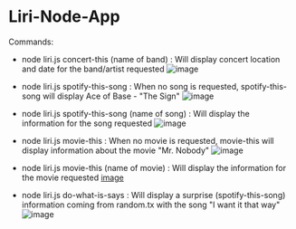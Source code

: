 # Liri-Node-App

Commands:

- node liri.js concert-this (name of band) : Will display concert location and date for the band/artist requested
![image](https://user-images.githubusercontent.com/24906805/57029854-f065f100-6c10-11e9-87f5-1ddac603b874.png)

- node liri.js spotify-this-song : When no song is requested, spotify-this-song will display Ace of Base - "The Sign"
![image](https://user-images.githubusercontent.com/24906805/57029967-3f138b00-6c11-11e9-83f4-d972c9366de9.png)

- node liri.js spotify-this-song (name of song) : Will display the information for the song requested
![image](https://user-images.githubusercontent.com/24906805/57029944-2c995180-6c11-11e9-9e90-2fa3b2993c27.png)

- node liri.js movie-this : When no movie is requested, movie-this will display information about the movie "Mr. Nobody"
![image](https://user-images.githubusercontent.com/24906805/57030002-5e121d00-6c11-11e9-8f18-32d2923d5569.png)

- node liri.js movie-this (name of movie) : Will display the information for the movie requested
[image](https://user-images.githubusercontent.com/24906805/57030024-6d916600-6c11-11e9-9767-e2b1df7ac776.png)

- node liri.js do-what-is-says : Will display a surprise (spotify-this-song) information coming from random.tx with the song "I want it that way"
![image](https://user-images.githubusercontent.com/24906805/57030040-797d2800-6c11-11e9-9d3d-612f74f0e90e.png)


